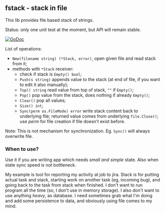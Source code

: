 ## fstack - stack in file
This lib provides file based stack of strings.

Status: only one unit test at the moment, but API will remain stable.

[![GoDoc](https://godoc.org/github.com/Komosa/fstack?status.svg)](https://godoc.org/github.com/Komosa/fstack)

List of operations:
- `New(filename string) (*Stack, error)`, open given file and read stack from it;
- methods with `*Stack` receiver:
    - check if stack is `Empty() bool`;
    - `Push(s string)` appends value to the stack (at end of file, if you want to edit it also manually);
    - `Top() string` read value from top of stack, `""` if `Empty()`;
    - `Pop()` pop value from the stack, does nothing if already `Empty()`;
    - `Clear()` pop all values;
    - `Size() int`;
    - `Sync(perm os.FileMode) error` write stack content back to underlying file; returned value comes from underlying `file.Close()`; use _perm_ for file creation if file doesn't exist before.

Note: This is not mechanism for synchronization.
Eg. `Sync()` will always overwrite file.

### When to use?
Use it if you are writing app which needs *small and simple* state.
Also when state sync speed is not bottleneck.

My example is tool for reporting my activity at job to jira.
Stack is for putting actual task and stack, starting work on another task (eg, incoming bug), and going back to the task from stack when finished.
I don't want to run program all the time (so, I don't use in memory storage).
I also don't want to use anything _heavy_, as database.
I need sometimes grab what I'm doing and add some persistence to data, and obviously using file comes to my mind.
